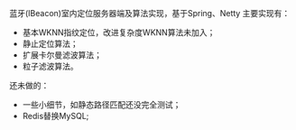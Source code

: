 蓝牙(IBeacon)室内定位服务器端及算法实现，基于Spring、Netty
主要实现有：  
- 基本WKNN指纹定位，改进复杂度WKNN算法未加入；
- 静止定位算法；
- 扩展卡尔曼滤波算法；  
- 粒子滤波算法。

还未做的：  
- 一些小细节，如静态路径匹配还没完全测试；  
- Redis替换MySQL; 
